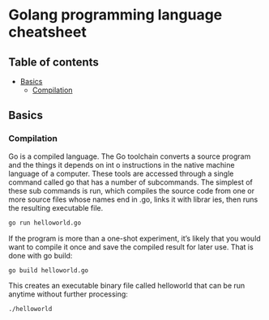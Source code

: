 # Golang programming language cheatsheet

## Table of contents

- [Basics](#basics)
  - [Compilation](#compilation)

## Basics

### Compilation

Go is a compiled language. The Go toolchain converts a source program and the things it
depends on int o instructions in the native machine language of a computer. These tools are
accessed through a single command called go that has a number of subcommands. The simplest
of these sub commands is run, which compiles the source code from one or more source
files whose names end in .go, links it with librar ies, then runs the resulting executable file.

```bash
go run helloworld.go
```

If the program is more than a one-shot experiment, it’s likely that you would want to compile
it once and save the compiled result for later use. That is done with go build:

```bash
go build helloworld.go
```

This creates an executable binary file called helloworld that can be run anytime without further
processing:

```bash
./helloworld
```